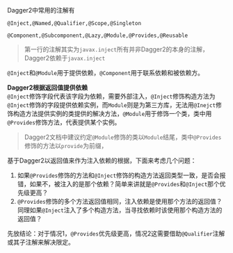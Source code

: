 Dagger2中常用的注解有
```
@Inject,@Named,@Qualifier,@Scope,@Singleton

@Component,@Subcomponent,@Lazy,@Module,@Provides,@Reusable
```

> 第一行的注解其实为`javax.inject`所有并非Dagger2的本身的注解，Dagger2依赖于`javax.inject`

`@Inject`和`@Module`用于提供依赖，`@Component`用于联系依赖和被依赖方。

**Dagger2根据返回值提供依赖**  
`@Inject`修饰字段代表该字段为依赖，需要外部注入，`@Inject`修饰构造方法为`@Inject`修饰的字段提供依赖实例，而`Module`则是为第三方库，无法用`@Inejct`修饰构造方法提供实例的类提供的解决方法，`@Module`用于修饰一个类，类中用`@Provides`修饰方法，代表提供某个实例。

> Dagger2文档中建议约定`@Module`修饰的类以`Module`结尾，类中`@Provides`修饰的方法以`provide`为前缀，

基于Dagger2以返回值来作为注入依赖的根据，下面来考虑几个问题：
1. 如果`@Provides`修饰的方法和`@Inject`修饰的构造方法返回类型一致，是否会报错，如果不，被注入的是那个依赖？简单来讲就是`@Provides`和`@Inject`那个优先级更高？
2. `@Provides`修饰的多个方法返回值相同，注入依赖是使用那个方法的返回值？同理如果`@Inject`注入了多个构造方法，当寻找依赖时该使用那个构造方法的返回值？

先放结论：对于情况1，`@Provides`优先级更高，情况2这需要借助`@Qualifier`注解或其子注解来解决限定。